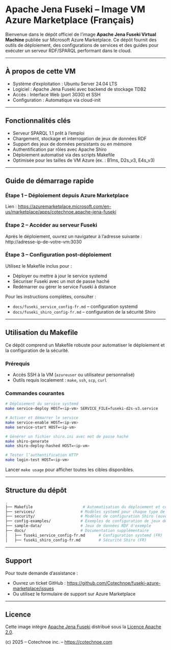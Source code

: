 
# Apache Jena Fuseki – Image VM Azure Marketplace (Français)

Bienvenue dans le dépôt officiel de l’image **Apache Jena Fuseki Virtual Machine** publiée sur Microsoft Azure Marketplace. Ce dépôt fournit des outils de déploiement, des configurations de services et des guides pour exécuter un serveur RDF/SPARQL performant dans le cloud.

---

## À propos de cette VM

- Système d’exploitation : Ubuntu Server 24.04 LTS  
- Logiciel : Apache Jena Fuseki avec backend de stockage TDB2  
- Accès : Interface Web (port 3030) et SSH  
- Configuration : Automatique via cloud-init

---

## Fonctionnalités clés

- Serveur SPARQL 1.1 prêt à l’emploi  
- Chargement, stockage et interrogation de jeux de données RDF  
- Support des jeux de données persistants ou en mémoire  
- Authentification par rôles avec Apache Shiro  
- Déploiement automatisé via des scripts Makefile  
- Optimisée pour les tailles de VM Azure (ex. : B1ms, D2s_v3, E4s_v3)

---

## Guide de démarrage rapide

### Étape 1 – Déploiement depuis Azure Marketplace

Lien : https://azuremarketplace.microsoft.com/en-us/marketplace/apps/cotechnoe.apache-jena-fuseki

### Étape 2 – Accéder au serveur Fuseki

Après le déploiement, ouvrez un navigateur à l’adresse suivante :  
http://adresse-ip-de-votre-vm:3030

### Étape 3 – Configuration post-déploiement

Utilisez le Makefile inclus pour :
- Déployer ou mettre à jour le service systemd
- Sécuriser Fuseki avec un mot de passe haché
- Redémarrer ou gérer le service Fuseki à distance

Pour les instructions complètes, consulter :
- `docs/fuseki_service_config-fr.md` – configuration systemd
- `docs/fuseki_shiro_config-fr.md` – configuration de la sécurité Shiro

---

## Utilisation du Makefile

Ce dépôt comprend un Makefile robuste pour automatiser le déploiement et la configuration de la sécurité.

### Prérequis

- Accès SSH à la VM (`azureuser` ou utilisateur personnalisé)
- Outils requis localement : `make`, `ssh`, `scp`, `curl`

### Commandes courantes

```bash
# Déploiement du service systemd
make service-deploy HOST=<ip-vm> SERVICE_FILE=fuseki-d2s-v3.service

# Activer et démarrer le service
make service-enable HOST=<ip-vm>
make service-start HOST=<ip-vm>

# Générer un fichier shiro.ini avec mot de passe haché
make shiro-generate
make shiro-deploy-hashed HOST=<ip-vm>

# Tester l’authentification HTTP
make login-test HOST=<ip-vm>
```

Lancer `make usage` pour afficher toutes les cibles disponibles.

---

## Structure du dépôt

```bash
.
├── Makefile                      # Automatisation du déploiement et configuration
├── services/                    # Modèles systemd pour chaque type de VM
├── security/                    # Modèles de configuration Shiro (ouverts, par rôles, hachés...)
├── config-examples/             # Exemples de configuration de jeux de données Fuseki
├── sample-data/                 # Jeux de données RDF d'exemple
├── docs/                        # Documentation supplémentaire
│   ├── fuseki_service_config-fr.md      # Configuration systemd (FR)
│   ├── fuseki_shiro_config-fr.md        # Sécurité Shiro (FR)
```

---

## Support

Pour toute demande d’assistance :
- Ouvrez un ticket GitHub : https://github.com/Cotechnoe/fuseki-azure-marketplace/issues
- Ou utilisez le formulaire de support sur Azure Marketplace

---

## Licence

Cette image intègre [Apache Jena Fuseki](https://jena.apache.org/) distribué sous la [Licence Apache 2.0](https://www.apache.org/licenses/LICENSE-2.0).

(c) 2025 – Cotechnoe inc. – https://cotechnoe.com

